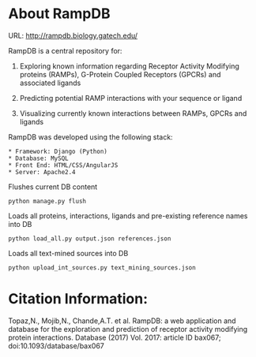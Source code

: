 # About RampDB 

URL: http://rampdb.biology.gatech.edu/

RampDB is a central repository for:

1. Exploring known information regarding Receptor Activity Modifying proteins (RAMPs), G-Protein Coupled Receptors (GPCRs) and associated ligands

2. Predicting potential RAMP interactions with your sequence or ligand

3. Visualizing currently known interactions between RAMPs, GPCRs and ligands

RampDB was developed using the following stack: 

```
* Framework: Django (Python)
* Database: MySQL
* Front End: HTML/CSS/AngularJS
* Server: Apache2.4
```

Flushes current DB content
```
python manage.py flush
```
Loads all proteins, interactions, ligands and pre-existing reference names into DB
```
python load_all.py output.json references.json 
```

Loads all text-mined sources into DB
```
python upload_int_sources.py text_mining_sources.json 
```


# Citation Information:

Topaz,N., Mojib,N., Chande,A.T. et al. RampDB: a web application and database for the exploration and prediction of receptor activity modifying protein interactions. Database (2017) Vol. 2017: article ID bax067; doi:10.1093/database/bax067
